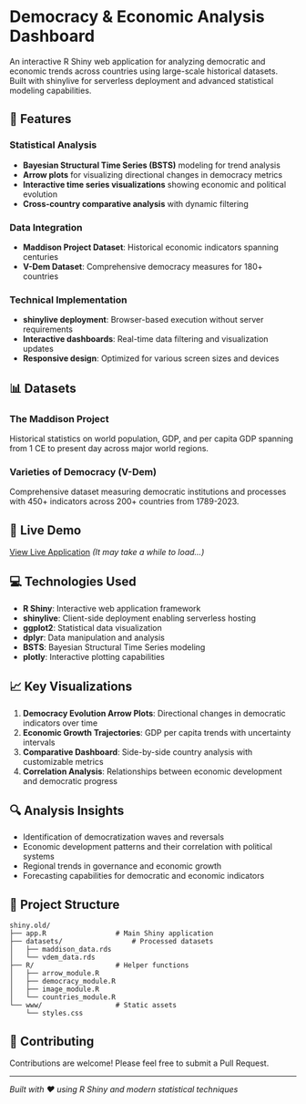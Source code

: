 # Democracy & Economic Analysis Dashboard

An interactive R Shiny web application for analyzing democratic and economic trends across countries using large-scale historical datasets. Built with shinylive for serverless deployment and advanced statistical modeling capabilities.

## 🌟 Features

### Statistical Analysis
- **Bayesian Structural Time Series (BSTS)** modeling for trend analysis
- **Arrow plots** for visualizing directional changes in democracy metrics
- **Interactive time series visualizations** showing economic and political evolution
- **Cross-country comparative analysis** with dynamic filtering

### Data Integration
- **Maddison Project Dataset**: Historical economic indicators spanning centuries
- **V-Dem Dataset**: Comprehensive democracy measures for 180+ countries

### Technical Implementation
- **shinylive deployment**: Browser-based execution without server requirements
- **Interactive dashboards**: Real-time data filtering and visualization updates
- **Responsive design**: Optimized for various screen sizes and devices

## 📊 Datasets

### The Maddison Project
Historical statistics on world population, GDP, and per capita GDP spanning from 1 CE to present day across major world regions.

### Varieties of Democracy (V-Dem)
Comprehensive dataset measuring democratic institutions and processes with 450+ indicators across 200+ countries from 1789-2023.

## 🚀 Live Demo

[View Live Application](https://euhystho.github.io/shinytesting/) *(It may take a while to load...)*

## 💻 Technologies Used

- **R Shiny**: Interactive web application framework
- **shinylive**: Client-side deployment enabling serverless hosting
- **ggplot2**: Statistical data visualization
- **dplyr**: Data manipulation and analysis
- **BSTS**: Bayesian Structural Time Series modeling
- **plotly**: Interactive plotting capabilities

## 📈 Key Visualizations

1. **Democracy Evolution Arrow Plots**: Directional changes in democratic indicators over time
2. **Economic Growth Trajectories**: GDP per capita trends with uncertainty intervals
3. **Comparative Dashboard**: Side-by-side country analysis with customizable metrics
4. **Correlation Analysis**: Relationships between economic development and democratic progress

## 🔍 Analysis Insights

- Identification of democratization waves and reversals
- Economic development patterns and their correlation with political systems
- Regional trends in governance and economic growth
- Forecasting capabilities for democratic and economic indicators

## 📁 Project Structure

```
shiny.old/
├── app.R                 # Main Shiny application
├── datasets/                 # Processed datasets
│   ├── maddison_data.rds
│   └── vdem_data.rds
├── R/                    # Helper functions
│   ├── arrow_module.R
│   ├── democracy_module.R
│   ├── image_module.R
│   └── countries_module.R
└── www/                  # Static assets
    └── styles.css
```

## 🤝 Contributing

Contributions are welcome! Please feel free to submit a Pull Request.


---

*Built with ❤️ using R Shiny and modern statistical techniques*
